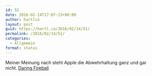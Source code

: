 ```yaml
---
id: 51
date: 2016-02-14T17:07:13+00:00
author: hartlco
layout: post
guid: https://hartl.co/2016/02/14/51/
permalink: /2016/02/14/51/
categories:
  - Allgemein
format: status
---
```

Meiner Meinung nach steht Apple die Abwehrhaltung ganz und gar nicht.&nbsp;[Daring Fireball](https://daringfireball.net/thetalkshow/2016/02/12/ep-146)